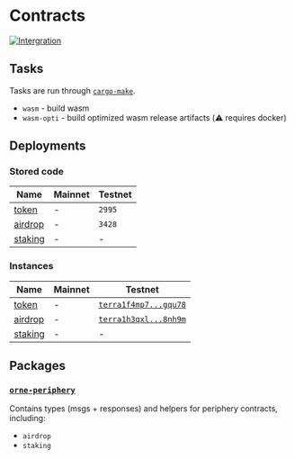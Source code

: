 # Contracts

[![Intergration](https://github.com/orne-io/contracts/actions/workflows/ci.yaml/badge.svg)](https://github.com/orne-io/contracts/actions/workflows/ci.yaml)

## Tasks

Tasks are run through [`cargo-make`](https://github.com/sagiegurari/cargo-make).

* `wasm` - build wasm
* `wasm-opti` - build optimized wasm release artifacts (⚠️ requires docker)

## Deployments

### Stored code

| Name                          | Mainnet | Testnet |
| ----------------------------- | ------- | ------- |
| [token](contracts/token/)     | -       | `2995`  |
| [airdrop](contracts/airdrop/) | -       | `3428`  |
| [staking](contracts/staking/) | -       | -       |

### Instances

| Name                          | Mainnet | Testnet                                                                                                                              |
| ----------------------------- | ------- | ------------------------------------------------------------------------------------------------------------------------------------ |
| [token](contracts/token/)     | -       | [`terra1f4mp7...gqu78`](https://finder.terra.money/testnet/address/terra1f4mp7uxaq2je5c0mrxe4akd984487lxv4nu2lsyw0gvpr6l63yqsngqu78) |
| [airdrop](contracts/airdrop/) | -       | [`terra1h3qxl...8nh9m`](https://finder.terra.money/testnet/address/terra1h3qxlz5fzl8hht4z8sxc00hzs8mnd34djle5tl0hclwkkxpx8tasa8nh9m) |
| [staking](contracts/staking/) | -       | -                                                                                                                                    |

## Packages

### [`orne-periphery`](packages/periphery/)

Contains types (msgs + responses) and helpers for periphery contracts, including:

* `airdrop`
* `staking`
